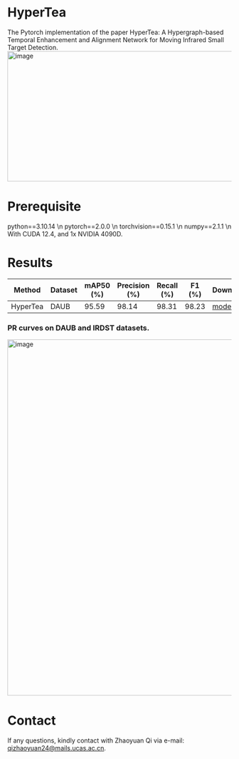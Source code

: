 # HyperTea
The Pytorch implementation of the paper HyperTea: A Hypergraph-based Temporal Enhancement and Alignment Network for Moving Infrared Small Target Detection.
<img width="863" height="292" alt="image" src="https://github.com/user-attachments/assets/133ac9b5-29a3-4318-895c-a929ec2776ac" />

# Prerequisite
python==3.10.14 \n
pytorch==2.0.0 \n
torchvision==0.15.1 \n
numpy==2.1.1 \n
With CUDA 12.4, and 1x NVIDIA 4090D.

# Results
| Method | Dataset | mAP50 (%) | Precision (%) | Recall (%) | F1 (%) | Download |
|--------|---------|-----------|---------------|------------|--------|----------|
| HyperTea | DAUB    | 95.59     | 98.14         | 98.31      | 98.23  |[models](#)|
### PR curves on DAUB and IRDST datasets.
<img width="521" height="798" alt="image" src="https://github.com/user-attachments/assets/679e921f-b620-49eb-83a3-641c746a68ae" />

# Contact
If any questions, kindly contact with Zhaoyuan Qi via e-mail: qizhaoyuan24@mails.ucas.ac.cn.
